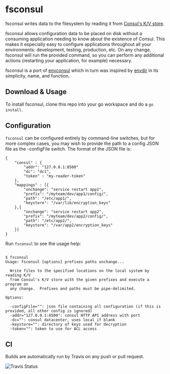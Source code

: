 # fsconsul

fsconsul writes data to the filesystem by reading it from [Consul's K/V store](http://www.consul.io).

fsconsul allows configuration data to be placed on disk without a consuming application
needing to know about the existence of Consul. This makes it especially easy to configure
applications throughout all your environments: development, testing, production, etc.  On
any change, fsconsul will run the provided command, so you can perform any additional actions
(restarting your application, for example) necessary.

fsconsul is a port of [envconsul](https://github.com/hashicorp/envconsul) which in turn was inspired by [envdir](http://cr.yp.to/daemontools/envdir.html)
in its simplicity, name, and function.

## Download & Usage

To install fsconsul, clone this repo into your go workspace and do a `go install`.

## Configuration

`fsconsul` can be configured entirely by command-line switches, but for more complex cases, you may wish to provide the path to a config JSON file as the -configFile switch.  The format of the JSON file is:

```
{
	"consul" : {
		"addr": "127.0.0.1:8500"
		"dc": "dc1",
		"token" : "my-reader-token"
	},
	"mappings" : [{
		"onchange": "service restart app1",
		"prefix": "/myteam/dev/app1/config/",
		"path": "/etc/app1/",
		"keystore": "/var/lib/encryption_keys"
	},{
		"onchange": "service restart app2",
		"prefix": "/myteam/dev/app2/config/",
		"path": "/etc/app2/",
		"keystore": "/var/app2/encryption_keys"
	}]
}

``` 

Run `fsconsul` to see the usage help:

```

$ fsconsul
Usage: fsconsul [options] prefixes paths onchange...

  Write files to the specified locations on the local system by reading K/V
  from Consul's K/V store with the given prefixes and execute a program on
  any change.  Prefixes and paths must be pipe-delimited.

Options:

  -configFile="": json file containing all configuration (if this is provided, all other config is ignored)
  -addr="127.0.0.1:8500": consul HTTP API address with port
  -dc="": consul datacenter, uses local if blank
  -keystore="": directory of keys used for decryption
  -token="": token to use for ACL access
```

## CI

Builds are automatically run by Travis on any push or pull request.

![Travis Status](https://travis-ci.org/ryanbreen/fsconsul.svg?branch=master)